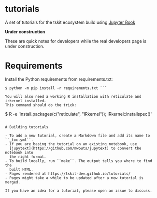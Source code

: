 # tutorials

A set of tutorials for the tskit ecosystem build using
[Jupyter Book](https://jupyterbook.org/)


**Under construction**

These are quick notes for developers while the real developers page is
under construction.

# Requirements

Install the Python requirements from requirements.txt:
```
$ python -m pip install -r requirements.txt ```

You will also need a working R installation with reticulate and irkernel installed.
This command should do the trick:
```
$ R -e 'install.packages(c("reticulate", "IRkernel")); IRkernel::installspec()'
```

# Building tutorials

- To add a new tutorial, create a Markdown file and add its name to ``_toc.yml``.
- If you are basing the tutorial on an existing notebook, use
  [jupytext](https://github.com/mwouts/jupytext) to convert the notebook into
  the right format.
- To build locally, run ``make``. The output tells you where to find the
  built HTML.
- Pages rendered at https://tskit-dev.github.io/tutorials/
- Pages might take a while to be updated after a new tutorial is merged.

If you have an idea for a tutorial, please open an issue to discuss.
